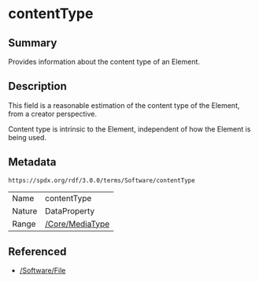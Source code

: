 <!-- Automatically generated by spec-parser v2.1.0 on 2024-06-17T15:44:58.460830+00:00 -->
<!-- SPDX-License-Identifier: Community-Spec-1.0 -->

# contentType

## Summary

Provides information about the content type of an Element.


## Description

This field is a reasonable estimation of the content type of the Element, from
a creator perspective.

Content type is intrinsic to the Element, independent of how the Element is
being used.


## Metadata

`https://spdx.org/rdf/3.0.0/terms/Software/contentType`


| | |
|---|---|
| Name | contentType |
| Nature | DataProperty |
| Range | [/Core/MediaType](../../Core/Datatypes/MediaType.md) |




## Referenced

- [/Software/File](../../Software/Classes/File.md)

